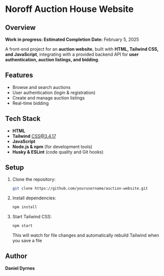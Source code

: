 # Noroff Auction House Website

## Overview

**Work in progress: Estimated Completion Date:** February 5, 2025

A front-end project for an **auction website**, built with **HTML, Tailwind CSS, and JavaScript**, integrating with a provided backend API for **user authentication, auction listings, and bidding**.

## Features

- Browse and search auctions
- User authentication (login & registration)
- Create and manage auction listings
- Real-time bidding

## Tech Stack

- **HTML**
- **Tailwind** CSS@3.4.17
- **JavaScript**
- **Node.js & npm** (for development tools)
- **Husky & ESLint** (code quality and Git hooks)

## Setup

1. Clone the repository:
   ```sh
   git clone https://github.com/yourusername/auction-website.git
   ```
2. Install dependencies:
   ```sh
   npm install
   ```
3. Start Tailwind CSS:
   ```sh
   npm start
   ```
   This will watch for file changes and automatically rebuild Tailwind when you save a file

## Author

**Daniel Dyrnes**
